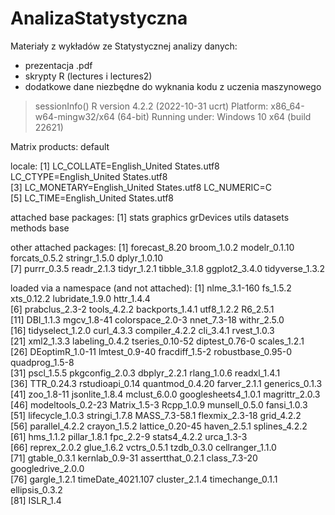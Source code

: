 # AnalizaStatystyczna
Materiały z wykładów ze Statystycznej analizy danych:
- prezentacja .pdf
- skrypty R (lectures i lectures2)
- dodatkowe dane niezbędne do wyknania kodu z uczenia maszynowego



> sessionInfo()
R version 4.2.2 (2022-10-31 ucrt)
Platform: x86_64-w64-mingw32/x64 (64-bit)
Running under: Windows 10 x64 (build 22621)

Matrix products: default

locale:
[1] LC_COLLATE=English_United States.utf8  LC_CTYPE=English_United States.utf8   
[3] LC_MONETARY=English_United States.utf8 LC_NUMERIC=C                          
[5] LC_TIME=English_United States.utf8    

attached base packages:
[1] stats     graphics  grDevices utils     datasets  methods   base     

other attached packages:
 [1] forecast_8.20   broom_1.0.2     modelr_0.1.10   forcats_0.5.2   stringr_1.5.0   dplyr_1.0.10   
 [7] purrr_0.3.5     readr_2.1.3     tidyr_1.2.1     tibble_3.1.8    ggplot2_3.4.0   tidyverse_1.3.2

loaded via a namespace (and not attached):
 [1] nlme_3.1-160        fs_1.5.2            xts_0.12.2          lubridate_1.9.0     httr_1.4.4         
 [6] prabclus_2.3-2      tools_4.2.2         backports_1.4.1     utf8_1.2.2          R6_2.5.1           
[11] DBI_1.1.3           mgcv_1.8-41         colorspace_2.0-3    nnet_7.3-18         withr_2.5.0        
[16] tidyselect_1.2.0    curl_4.3.3          compiler_4.2.2      cli_3.4.1           rvest_1.0.3        
[21] xml2_1.3.3          labeling_0.4.2      tseries_0.10-52     diptest_0.76-0      scales_1.2.1       
[26] DEoptimR_1.0-11     lmtest_0.9-40       fracdiff_1.5-2      robustbase_0.95-0   quadprog_1.5-8     
[31] pscl_1.5.5          pkgconfig_2.0.3     dbplyr_2.2.1        rlang_1.0.6         readxl_1.4.1       
[36] TTR_0.24.3          rstudioapi_0.14     quantmod_0.4.20     farver_2.1.1        generics_0.1.3     
[41] zoo_1.8-11          jsonlite_1.8.4      mclust_6.0.0        googlesheets4_1.0.1 magrittr_2.0.3     
[46] modeltools_0.2-23   Matrix_1.5-3        Rcpp_1.0.9          munsell_0.5.0       fansi_1.0.3        
[51] lifecycle_1.0.3     stringi_1.7.8       MASS_7.3-58.1       flexmix_2.3-18      grid_4.2.2         
[56] parallel_4.2.2      crayon_1.5.2        lattice_0.20-45     haven_2.5.1         splines_4.2.2      
[61] hms_1.1.2           pillar_1.8.1        fpc_2.2-9           stats4_4.2.2        urca_1.3-3         
[66] reprex_2.0.2        glue_1.6.2          vctrs_0.5.1         tzdb_0.3.0          cellranger_1.1.0   
[71] gtable_0.3.1        kernlab_0.9-31      assertthat_0.2.1    class_7.3-20        googledrive_2.0.0  
[76] gargle_1.2.1        timeDate_4021.107   cluster_2.1.4       timechange_0.1.1    ellipsis_0.3.2     
[81] ISLR_1.4           

